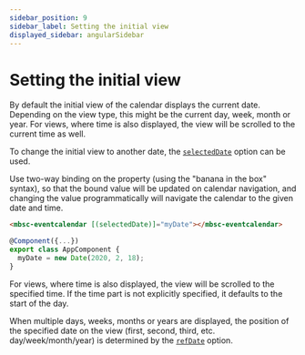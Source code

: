 ```yaml
---
sidebar_position: 9
sidebar_label: Setting the initial view
displayed_sidebar: angularSidebar
---
```


# Setting the initial view

By default the initial view of the calendar displays the current date. Depending on the view type, this might be the current day, week, month or year. For views, where time is also displayed, the view will be scrolled to the current time as well.

To change the initial view to another date, the [`selectedDate`](./api#opt-selectedDate) option can be used.

Use two-way binding on the property (using the "banana in the box" syntax), so that the bound value will be updated on calendar navigation, and changing the value programmatically will navigate the calendar to the given date and time.

```html
<mbsc-eventcalendar [(selectedDate)]="myDate"></mbsc-eventcalendar>
```
```ts
@Component({...})
export class AppComponent {
  myDate = new Date(2020, 2, 18);
}
```

For views, where time is also displayed, the view will be scrolled to the specified time. If the time part is not explicitly specified, it defaults to the start of the day.

When multiple days, weeks, months or years are displayed, the position of the specified date on the view (first, second, third, etc. day/week/month/year) is determined by the [`refDate`](./api#opt-refDate) option.
